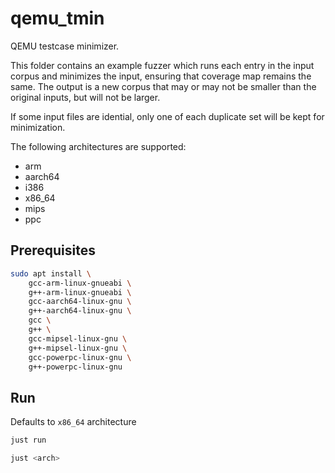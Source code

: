 # qemu_tmin

QEMU testcase minimizer.

This folder contains an example fuzzer which runs each entry in the input corpus
and minimizes the input, ensuring that coverage map remains the same. The output
is a new corpus that may or may not be smaller than the original inputs, but
will not be larger.

If some input files are idential, only one of each duplicate set will be kept
for minimization.

The following architectures are supported:
* arm
* aarch64
* i386
* x86_64
* mips
* ppc

## Prerequisites
```bash
sudo apt install \
    gcc-arm-linux-gnueabi \
    g++-arm-linux-gnueabi \
    gcc-aarch64-linux-gnu \
    g++-aarch64-linux-gnu \
    gcc \
    g++ \
    gcc-mipsel-linux-gnu \
    g++-mipsel-linux-gnu \
    gcc-powerpc-linux-gnu \
    g++-powerpc-linux-gnu
```

## Run

Defaults to `x86_64` architecture
```bash
just run
```

```bash
just <arch>
```
